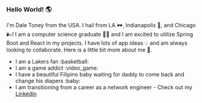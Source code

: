 ### Hello World! :earth_americas:

I'm Dale Toney from the USA.  I hail from LA :dark_sunglasses:, Indianapolis :corn:, and Chicago :wind_face:!  I am a computer science graduate :man_student: and I am excited to utilize Spring Boot and React in my projects.  I have lots of app ideas :bulb: and am always looking to collaborate.  Here is a little bit more about me :eyes:.
<ul>
  <li>
  I am a Lakers fan :basketball:
  </li>
  <li>
  I am a game addict :video_game:
  </li>
  <li>
  I have a beautiful Filipino baby waiting for daddy to come back and change his diapers :baby:
  </li>
  <li>
   I am transitioning from a career as a network engineer - Check out my <a href="https://www.linkedin.com/in/dale-toney-66a820235/">Linkedin</a>
  </li>
</ul>

<!--
**dtoney12/dtoney12** is a ✨ _special_ ✨ repository because its `README.md` (this file) appears on your GitHub profile.

Here are some ideas to get you started:

- 🔭 I’m currently working on ...
- 🌱 I’m currently learning ...
- 👯 I’m looking to collaborate on ...
- 🤔 I’m looking for help with ...
- 💬 Ask me about ...
- 📫 How to reach me: ...
- 😄 Pronouns: ...
- ⚡ Fun fact: ...
-->
